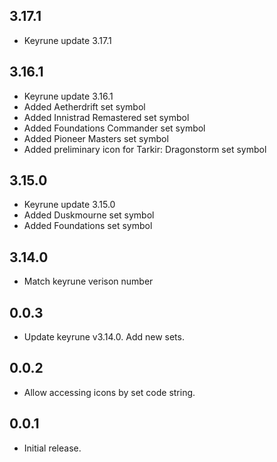 ## 3.17.1

* Keyrune update 3.17.1

## 3.16.1

* Keyrune update 3.16.1
* Added Aetherdrift set symbol
* Added Innistrad Remastered set symbol
* Added Foundations Commander set symbol
* Added Pioneer Masters set symbol
* Added preliminary icon for Tarkir: Dragonstorm set symbol

## 3.15.0

* Keyrune update 3.15.0
* Added Duskmourne set symbol
* Added Foundations set symbol

## 3.14.0

* Match keyrune verison number

## 0.0.3

* Update keyrune v3.14.0. Add new sets.

## 0.0.2

* Allow accessing icons by set code string.

## 0.0.1

* Initial release.
